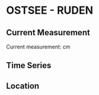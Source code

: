 # OSTSEE - RUDEN

## Current Measurement

Current measurement: <Value topic="rivers/pegel-online/OSTSEE/RUDEN/measurementValue"/> cm

## Time Series

<TimeSeries topic="rivers/pegel-online/OSTSEE/RUDEN/measurementValue" period="week" />

## Location

<WorldMap>
  <Marker lat="54.20434785269332" lon="13.771905637420616" labelTopic="rivers/pegel-online/OSTSEE/RUDEN" />
</WorldMap>
